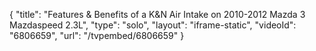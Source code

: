 {
    "title": "Features & Benefits of a K&N Air Intake on 2010-2012 Mazda 3 Mazdaspeed 2.3L",
    "type": "solo",
    "layout": "iframe-static",
    "videoId": "6806659",
    "url": "\/tvpembed\/6806659"
}